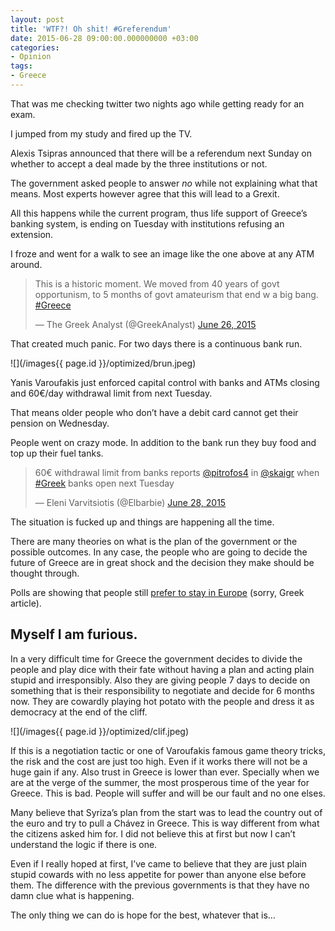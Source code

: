 ```yaml
---
layout: post
title: 'WTF?! Oh shit! #Greferendum'
date: 2015-06-28 09:00:00.000000000 +03:00
categories:
- Opinion
tags:
- Greece
---
```


That was me checking twitter two nights ago while getting ready for an exam.

I jumped from my study and fired up the TV.

Alexis Tsipras announced that there will be a referendum next Sunday on whether to accept a deal made by the three institutions or not.

The government asked people to answer _no_ while not explaining what that means. Most experts however agree that this will lead to a Grexit.

All this happens while the current program, thus life support of Greece’s banking system, is ending on Tuesday with institutions refusing an extension.

I froze and went for a walk to see an image like the one above at any ATM around.

> This is a historic moment. We moved from 40 years of govt opportunism, to 5 months of govt amateurism that end w a big bang. [#Greece](https://twitter.com/hashtag/Greece?src=hash)
> 
> — The Greek Analyst (@GreekAnalyst) [June 26, 2015](https://twitter.com/GreekAnalyst/status/614549466268454912)

That created much panic. For two days there is a continuous bank run.

![](/images{{ page.id }}/optimized/brun.jpeg)

Yanis Varoufakis just enforced capital control with banks and ATMs closing and 60€/day withdrawal limit from next Tuesday.

That means older people who don’t have a debit card cannot get their pension on Wednesday.

People went on crazy mode. In addition to the bank run they buy food and top up their fuel tanks.

> 60€ withdrawal limit from banks reports [@pitrofos4](https://twitter.com/pitrofos4) in [@skaigr](https://twitter.com/skaigr) when [#Greek](https://twitter.com/hashtag/Greek?src=hash) banks open next Tuesday
> 
> — Eleni Varvitsiotis (@Elbarbie) [June 28, 2015](https://twitter.com/Elbarbie/status/615228786943127552)

The situation is fucked up and things are happening all the time.

There are many theories on what is the plan of the government or the possible outcomes. In any case, the people who are going to decide the future of Greece are in great shock and the decision they make should be thought through.

Polls are showing that people still [prefer to stay in Europe](http://news.in.gr/greece/article/?aid=1500008268) (sorry, Greek article).

## Myself I am furious.

In a very difficult time for Greece the government decides to divide the people and play dice with their fate without having a plan and acting plain stupid and irresponsibly. Also they are giving people 7 days to decide on something that is their responsibility to negotiate and decide for 6 months now. They are cowardly playing hot potato with the people and dress it as democracy at the end of the cliff.

![](/images{{ page.id }}/optimized/clif.jpeg)

If this is a negotiation tactic or one of Varoufakis famous game theory tricks, the risk and the cost are just too high. Even if it works there will not be a huge gain if any. Also trust in Greece is lower than ever. Specially when we are at the verge of the summer, the most prosperous time of the year for Greece. This is bad. People will suffer and will be our fault and no one elses.

Many believe that Syriza’s plan from the start was to lead the country out of the euro and try to pull a Chávez in Greece. This is way different from what the citizens asked him for. I did not believe this at first but now I can’t understand the logic if there is one.

Even if I really hoped at first, I’ve came to believe that they are just plain stupid cowards with no less appetite for power than anyone else before them. The difference with the previous governments is that they have no damn clue what is happening.

The only thing we can do is hope for the best, whatever that is…
